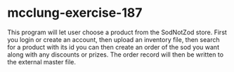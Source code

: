 # mcclung-exercise-187
This program will let user choose a product from the SodNotZod store. First you login or create an account, then upload an inventory file, then search for a product with its id you can then create an order of the sod you want along with any discounts or prizes. The order record will then be written to the external master file.
